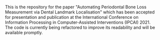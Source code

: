 This is the repository for the paper "Automating Periodontal Bone Loss Measurement via Dental Landmark Localisation" 
which has been accepted for presentation and publication at the International Conference on Information Processing in Computer-Assisted Interventions (IPCAI) 2021.
The code is currently being refactored to improve its readability and will be available promptly.
